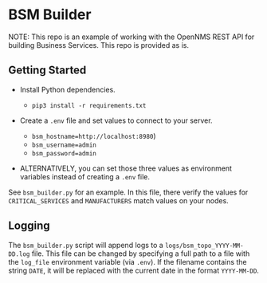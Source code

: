 # BSM Builder

NOTE: This repo is an example of working with the OpenNMS REST API for building Business Services.
This repo is provided as is.

## Getting Started

* Install Python dependencies.
  * `pip3 install -r requirements.txt`

* Create a `.env` file and set values to connect to your server.
  * `bsm_hostname=http://localhost:8980`)
  * `bsm_username=admin`
  * `bsm_password=admin`

* ALTERNATIVELY, you can set those three values as environment variables instead of creating a `.env` file.

See `bsm_builder.py` for an example.
In this file, there verify the values for `CRITICAL_SERVICES` and `MANUFACTURERS` match values on your nodes.


## Logging

The `bsm_builder.py` script will append logs to a `logs/bsm_topo_YYYY-MM-DD.log` file.
This file can be changed by specifying a full path to a file with the `log_file` environment variable (via `.env`).
If the filename contains the string `DATE`, it will be replaced with the current date in the format `YYYY-MM-DD`.
